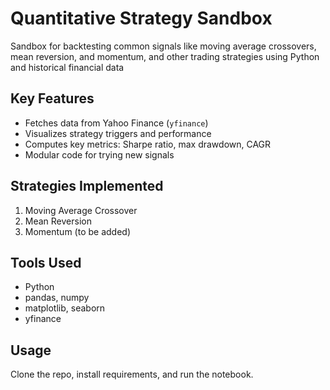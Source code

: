 # Quantitative Strategy Sandbox

Sandbox for backtesting common signals like moving average crossovers, mean reversion, and momentum, and other trading strategies using Python and historical financial data

## Key Features
- Fetches data from Yahoo Finance (`yfinance`)
- Visualizes strategy triggers and performance
- Computes key metrics: Sharpe ratio, max drawdown, CAGR
- Modular code for trying new signals

## Strategies Implemented
1. Moving Average Crossover
2. Mean Reversion
3. Momentum (to be added)

## Tools Used
- Python
- pandas, numpy
- matplotlib, seaborn
- yfinance

## Usage
Clone the repo, install requirements, and run the notebook.

